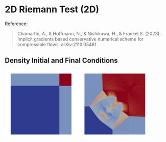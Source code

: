 # 2D Riemann Test (2D)

Reference: 
> Chamarthi, A., & Hoffmann, N., & Nishikawa, H., & Frankel S. (2023). Implicit gradients based conservative numerical scheme for compressible flows. arXiv:2110.05461 

## Density Initial and Final Conditions

<img src="alpha_rho1_initial.png" width="45%"/>
<img src="alpha_rho1_final.png" width="45%"/>
